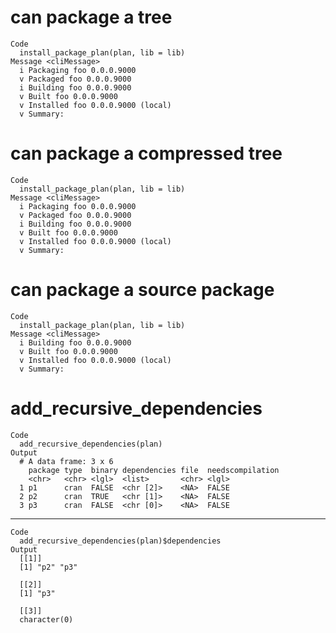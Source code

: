 # can package a tree

    Code
      install_package_plan(plan, lib = lib)
    Message <cliMessage>
      i Packaging foo 0.0.0.9000
      v Packaged foo 0.0.0.9000
      i Building foo 0.0.0.9000
      v Built foo 0.0.0.9000
      v Installed foo 0.0.0.9000 (local)
      v Summary:

# can package a compressed tree

    Code
      install_package_plan(plan, lib = lib)
    Message <cliMessage>
      i Packaging foo 0.0.0.9000
      v Packaged foo 0.0.0.9000
      i Building foo 0.0.0.9000
      v Built foo 0.0.0.9000
      v Installed foo 0.0.0.9000 (local)
      v Summary:

# can package a source package

    Code
      install_package_plan(plan, lib = lib)
    Message <cliMessage>
      i Building foo 0.0.0.9000
      v Built foo 0.0.0.9000
      v Installed foo 0.0.0.9000 (local)
      v Summary:

# add_recursive_dependencies

    Code
      add_recursive_dependencies(plan)
    Output
      # A data frame: 3 x 6
        package type  binary dependencies file  needscompilation
        <chr>   <chr> <lgl>  <list>       <chr> <lgl>           
      1 p1      cran  FALSE  <chr [2]>    <NA>  FALSE           
      2 p2      cran  TRUE   <chr [1]>    <NA>  FALSE           
      3 p3      cran  FALSE  <chr [0]>    <NA>  FALSE           

---

    Code
      add_recursive_dependencies(plan)$dependencies
    Output
      [[1]]
      [1] "p2" "p3"
      
      [[2]]
      [1] "p3"
      
      [[3]]
      character(0)
      

